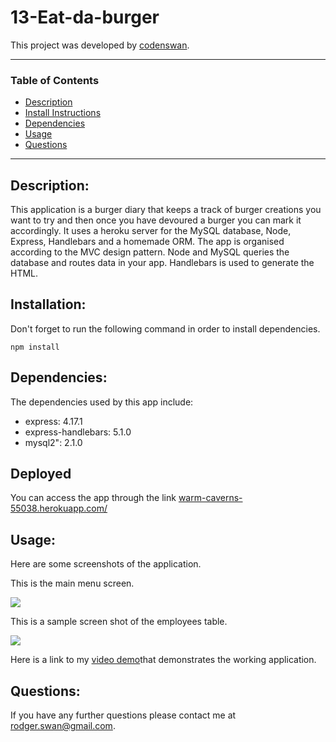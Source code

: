 # 13-Eat-da-burger

This project was developed by [codenswan](https://github.com/codenswan).

------------------------------------------------------------

### Table of Contents
* [Description](#Description)
* [Install Instructions](#Installation)
* [Dependencies](#Dependencies)
* [Usage](#Usage)
* [Questions](#Questions)

------------------------------------------------------------

## Description:
This application is a burger diary that keeps a track of burger creations you want to try and then once you have devoured a burger you can mark it accordingly. It uses a heroku server for the MySQL database, Node, Express, Handlebars and a homemade ORM. The app is organised according to the MVC design pattern. Node and MySQL queries the database and routes data in your app. Handlebars is used to generate the HTML.

## Installation:
Don't forget to run the following command in order to install dependencies.
```    
npm install
```
    
## Dependencies:
The dependencies used by this app include:
+ express: 4.17.1
+ express-handlebars: 5.1.0
+ mysql2": 2.1.0

## Deployed
You can access the app through the link [warm-caverns-55038.herokuapp.com/](https://warm-caverns-55038.herokuapp.com/)

## Usage:

Here are some screenshots of the application. 

This is the main menu screen.

![](images/Screen%20Shot%202020-08-13%20at%2010.38.21%20am.png)

This is a sample screen shot of the employees table.

![](images/Screen%20Shot%202020-08-13%20at%2010.39.05%20am.png)

Here is a link to my [video demo](??)that demonstrates the working application.

## Questions:
If you have any further questions please contact me at [rodger.swan@gmail.com](mailto:rodger.swan@gmail.com).
